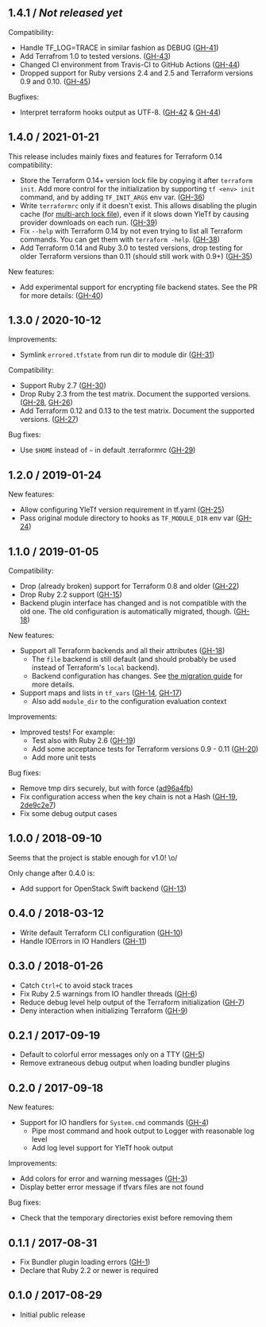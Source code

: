 ## 1.4.1 / _Not released yet_

Compatibility:

- Handle TF_LOG=TRACE in similar fashion as DEBUG ([GH-41](https://github.com/Yleisradio/yle_tf/pull/41/))
- Add Terrafrom 1.0 to tested versions. ([GH-43](https://github.com/Yleisradio/yle_tf/pull/43))
- Changed CI environment from Travis-CI to GitHub Actions ([GH-44](https://github.com/Yleisradio/yle_tf/pull/45))
- Dropped support for Ruby versions 2.4 and 2.5 and Terraform versions 0.9 and 0.10. ([GH-45](https://github.com/Yleisradio/yle_tf/pull/46))

Bugfixes:

- Interpret terraform hooks output as UTF-8. ([GH-42](https://github.com/Yleisradio/yle_tf/pull/42) & [GH-44](https://github.com/Yleisradio/yle_tf/pull/44))

## 1.4.0 / 2021-01-21

This release includes mainly fixes and features for Terraform 0.14 compatibility:

- Store the Terraform 0.14+ version lock file by copying it after `terraform init`. Add more control for the initialization by supporting `tf <env> init` command, and by adding `TF_INIT_ARGS` env var. ([GH-36](https://github.com/Yleisradio/yle_tf/pull/36))
- Write `terraformrc` only if it doesn't exist. This allows disabling the plugin cache (for [multi-arch lock file](https://github.com/hashicorp/terraform/issues/27388#issuecomment-756193826)), even if it slows down YleTf by causing provider downloads on each run. ([GH-39](https://github.com/Yleisradio/yle_tf/pull/39))
- Fix `--help` with Terraform 0.14 by not even trying to list all Terraform commands. You can get them with `terraform -help`.  ([GH-38](https://github.com/Yleisradio/yle_tf/pull/38))
- Add Terraform 0.14 and Ruby 3.0 to tested versions, drop testing for older Terraform versions than 0.11 (should still work with 0.9+) ([GH-35](https://github.com/Yleisradio/yle_tf/pull/35))

New features:

- Add experimental support for encrypting file backend states. See the PR for more details: ([GH-40](https://github.com/Yleisradio/yle_tf/pull/40))

## 1.3.0 / 2020-10-12

Improvements:

- Symlink `errored.tfstate` from run dir to module dir ([GH-31](https://github.com/Yleisradio/yle_tf/pull/31))

Compatibility:

- Support Ruby 2.7 ([GH-30](https://github.com/Yleisradio/yle_tf/pull/30))
- Drop Ruby 2.3 from the test matrix. Document the supported versions. ([GH-28](https://github.com/Yleisradio/yle_tf/pull/28), [GH-26](https://github.com/Yleisradio/yle_tf/pull/26))
- Add Terraform 0.12 and 0.13 to the test matrix. Document the supported versions. ([GH-27](https://github.com/Yleisradio/yle_tf/pull/27))

Bug fixes:

- Use `$HOME` instead of `~` in default .terraformrc ([GH-29](https://github.com/Yleisradio/yle_tf/pull/29))

## 1.2.0 / 2019-01-24

New features:

- Allow configuring YleTf version requirement in tf.yaml ([GH-25](https://github.com/Yleisradio/yle_tf/pull/25))
- Pass original module directory to hooks as `TF_MODULE_DIR` env var ([GH-24](https://github.com/Yleisradio/yle_tf/pull/24))

## 1.1.0 / 2019-01-05

Compatibility:

- Drop (already broken) support for Terraform 0.8 and older ([GH-22](https://github.com/Yleisradio/yle_tf/pull/22))
- Drop Ruby 2.2 support ([GH-15](https://github.com/Yleisradio/yle_tf/pull/15))
- Backend plugin interface has changed and is not compatible with the old one. The old configuration is automatically migrated, though. ([GH-18](https://github.com/Yleisradio/yle_tf/pull/18))

New features:

- Support all Terraform backends and all their attributes ([GH-18](https://github.com/Yleisradio/yle_tf/pull/18))
    * The `file` backend is still default (and should probably be used instead of Terraform's `local` backend).
    * Backend configuration has changes. See [the migration guide](https://github.com/Yleisradio/yle_tf/wiki/Migrating-Configuration) for more details.
- Support maps and lists in `tf_vars` ([GH-14](https://github.com/Yleisradio/yle_tf/pull/14), [GH-17](https://github.com/Yleisradio/yle_tf/pull/17))
    * Also add `module_dir` to the configuration evaluation context

Improvements:

- Improved tests! For example:
    * Test also with Ruby 2.6 ([GH-19](https://github.com/Yleisradio/yle_tf/pull/19))
    * Add some acceptance tests for Terraform versions 0.9 - 0.11 ([GH-20](https://github.com/Yleisradio/yle_tf/pull/20))
    * Add more unit tests

Bug fixes:

- Remove tmp dirs securely, but with force ([ad96a4fb](https://github.com/Yleisradio/yle_tf/commit/ad96a4fb))
- Fix configuration access when the key chain is not a Hash ([GH-19](https://github.com/Yleisradio/yle_tf/pull/19), [2de9c2e7](https://github.com/Yleisradio/yle_tf/commit/2de9c2e7))
- Fix some debug output cases

## 1.0.0  / 2018-09-10

Seems that the project is stable enough for v1.0! \o/

Only change after 0.4.0 is:

- Add support for OpenStack Swift backend ([GH-13](https://github.com/Yleisradio/yle_tf/pull/13))

## 0.4.0  / 2018-03-12

- Write default Terraform CLI configuration ([GH-10](https://github.com/Yleisradio/yle_tf/pull/10))
- Handle IOErrors in IO Handlers ([GH-11](https://github.com/Yleisradio/yle_tf/pull/11))

## 0.3.0  / 2018-01-26

- Catch `Ctrl+C` to avoid stack traces
- Fix Ruby 2.5 warnings from IO handler threads ([GH-6](https://github.com/Yleisradio/yle_tf/pull/6))
- Reduce debug level help output of the Terraform initialization ([GH-7](https://github.com/Yleisradio/yle_tf/pull/7))
- Deny interaction when initializing Terraform ([GH-9](https://github.com/Yleisradio/yle_tf/pull/9))

## 0.2.1  / 2017-09-19

- Default to colorful error messages only on a TTY ([GH-5](https://github.com/Yleisradio/yle_tf/pull/5))
- Remove extraneous debug output when loading bundler plugins

## 0.2.0 / 2017-09-18

New features:

- Support for IO handlers for `System.cmd` commands ([GH-4](https://github.com/Yleisradio/yle_tf/pull/4))
    * Pipe most command and hook output to Logger with reasonable log level
    * Add log level support for YleTf hook output

Improvements:

- Add colors for error and warning messages ([GH-3](https://github.com/Yleisradio/yle_tf/pull/3))
- Display better error message if tfvars files are not found

Bug fixes:

- Check that the temporary directories exist before removing them

## 0.1.1 / 2017-08-31

- Fix Bundler plugin loading errors ([GH-1](https://github.com/Yleisradio/yle_tf/pull/1))
- Declare that Ruby 2.2 or newer is required

## 0.1.0 / 2017-08-29

- Initial public release

